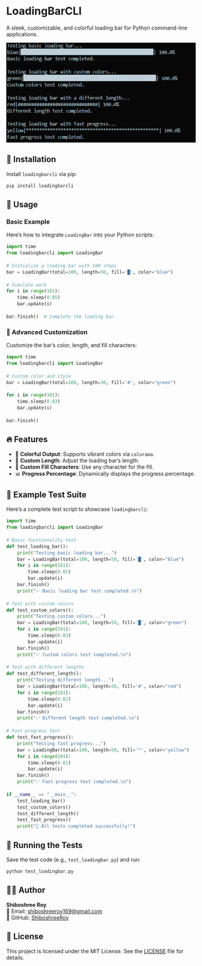 # LoadingBarCLI

A sleek, customizable, and colorful loading bar for Python command-line applications.

![LoadingBarCli](./demo/Loadingcli.png)

## 🚀 Installation

Install `loadingbarcli` via pip:

```bash
pip install loadingbarcli
```


## 📘 Usage

### Basic Example

Here’s how to integrate `LoadingBar` into your Python scripts:

```python
import time
from loadingbarcli import LoadingBar

# Initialize a loading bar with 100 steps
bar = LoadingBar(total=100, length=50, fill='█', color="blue")

# Simulate work
for i in range(101):
    time.sleep(0.05)
    bar.update(i)

bar.finish()  # Complete the loading bar
```

### 🌟 Advanced Customization

Customize the bar’s color, length, and fill characters:

```python
import time
from loadingbarcli import LoadingBar

# Custom color and style
bar = LoadingBar(total=100, length=30, fill='#', color="green")

for i in range(101):
    time.sleep(0.03)
    bar.update(i)

bar.finish()
```

## 🔥 Features

- 🎨 **Colorful Output**: Supports vibrant colors via `colorama`.
- 📏 **Custom Length**: Adjust the loading bar’s length.
- 🔧 **Custom Fill Characters**: Use any character for the fill.
- 📊 **Progress Percentage**: Dynamically displays the progress percentage.

## 🧪 Example Test Suite

Here’s a complete test script to showcase `loadingbarcli`:

```python
import time
from loadingbarcli import LoadingBar

# Basic functionality test
def test_loading_bar():
    print("Testing basic loading bar...")
    bar = LoadingBar(total=100, length=50, fill='█', color="blue")
    for i in range(101):
        time.sleep(0.05)
        bar.update(i)
    bar.finish()
    print("✅ Basic loading bar test completed.\n")

# Test with custom colors
def test_custom_colors():
    print("Testing custom colors...")
    bar = LoadingBar(total=100, length=50, fill='█', color="green")
    for i in range(101):
        time.sleep(0.03)
        bar.update(i)
    bar.finish()
    print("✅ Custom colors test completed.\n")

# Test with different lengths
def test_different_length():
    print("Testing different length...")
    bar = LoadingBar(total=100, length=30, fill='#', color="red")
    for i in range(101):
        time.sleep(0.02)
        bar.update(i)
    bar.finish()
    print("✅ Different length test completed.\n")

# Fast progress test
def test_fast_progress():
    print("Testing fast progress...")
    bar = LoadingBar(total=100, length=50, fill='*', color="yellow")
    for i in range(101):
        time.sleep(0.01)
        bar.update(i)
    bar.finish()
    print("✅ Fast progress test completed.\n")

if __name__ == "__main__":
    test_loading_bar()
    test_custom_colors()
    test_different_length()
    test_fast_progress()
    print("🎉 All tests completed successfully!")
```

## 🔧 Running the Tests

Save the test code (e.g., `test_loadingbar.py`) and run:

```bash
python test_loadingbar.py
```

## 👨‍💻 Author

**Shiboshree Roy**  
📧 Email: shiboshreeroy169@gmail.com  
🐙 GitHub: [ShiboshreeRoy](https://github.com/ShiboshreeRoy)

## 📝 License

This project is licensed under the MIT License. See the [LICENSE](LICENSE) file for details.

